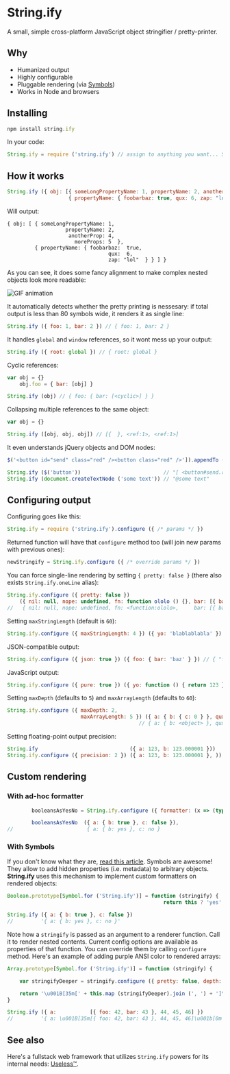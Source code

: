 # String.ify

A small, simple cross-platform JavaScript object stringifier / pretty-printer.

## Why

- Humanized output
- Highly configurable
- Pluggable rendering (via [Symbols](https://github.com/xpl/string.ify/blob/master/README.md#with-symbols))
- Works in Node and browsers

## Installing

```javascript
npm install string.ify
```

In your code:

```javascript
String.ify = require ('string.ify') // assign to anything you want... String.ify is here just for fun purposes
```

## How it works

```javascript
String.ify ({ obj: [{ someLongPropertyName: 1, propertyName: 2, anotherProp: 4, moreProps: 5 },
                    { propertyName: { foobarbaz: true, qux: 6, zap: "lol" } }] })
```

Will output:

```
{ obj: [ { someLongPropertyName: 1,
                   propertyName: 2,
                    anotherProp: 4,
                      moreProps: 5  },
         { propertyName: { foobarbaz:  true,
                                 qux:  6,
                                 zap: "lol"  } } ] }
```

As you can see, it does some fancy alignment to make complex nested objects look more readable:

![GIF animation](http://wtf.jpg.wtf/13/34/1470446586-13341a275886bd6be2af39e3c24f2f31.gif)

It automatically detects whether the pretty printing is nessesary: if total output is less than 80 symbols wide, it renders it as single line:

```javascript
String.ify ({ foo: 1, bar: 2 }) // { foo: 1, bar: 2 }
```

It handles `global` and `window` references, so it wont mess up your output:

```javascript
String.ify ({ root: global }) // { root: global }
```

Cyclic references:

```javascript
var obj = {}
    obj.foo = { bar: [obj] }

String.ify (obj) // { foo: { bar: [<cyclic>] } }
```

Collapsing multiple references to the same object:

```javascript
var obj = {}

String.ify ([obj, obj, obj]) // [{  }, <ref:1>, <ref:1>]
```

It even understands jQuery objects and DOM nodes:

```javascript
$('<button id="send" class="red" /><button class="red" />']).appendTo (document.body)

String.ify ($('button'))                           // "[ <button#send.red>, <button.blue> ]"
String.ify (document.createTextNode ('some text')) // "@some text"
```

## Configuring output

Configuring goes like this:

```javascript
String.ify = require ('string.ify').configure ({ /* params */ })
```

Returned function will have that `configure` method too (will join new params with previous ones):

```javascript
newStringify = String.ify.configure ({ /* override params */ })
```

You can force single-line rendering by setting `{ pretty: false }` (there also exists `String.ify.oneLine` alias):

```javascript
String.ify.configure ({ pretty: false })
    ({ nil: null, nope: undefined, fn: function ololo () {}, bar: [{ baz: "garply", qux: [1, 2, 3] }] })
//   { nil: null, nope: undefined, fn: <function:ololo>,     bar: [{ baz: "garply", qux: [1, 2, 3] }] }
```

Setting `maxStringLength` (default is `60`):

```javascript
String.ify.configure ({ maxStringLength: 4 }) ({ yo: 'blablablabla' }) // { yo: "bla…" }
```

JSON-compatible output:

```javascript
String.ify.configure ({ json: true }) ({ foo: { bar: 'baz' } }) // { "foo": { "bar": "baz" } }
```

JavaScript output:

```javascript
String.ify.configure ({ pure: true }) ({ yo: function () { return 123 } }) // { yo: function () { return 123 } }
```

Setting `maxDepth` (defaults to `5`) and `maxArrayLength` (defaults to `60`):

```javascript
String.ify.configure ({ maxDepth: 2,
                        maxArrayLength: 5 }) ({ a: { b: { c: 0 } }, qux: [1,2,3,4,5,6] }),
                                           // { a: { b: <object> }, qux: <array[6]> }
```

Setting floating-point output precision:

```javascript
String.ify                              ({ a: 123, b: 123.000001 }))   // { a: 123, b: 123.000001 }
String.ify.configure ({ precision: 2 }) ({ a: 123, b: 123.000001 }, )) // { a: 123, b: 123.00 }
```

## Custom rendering

### With ad-hoc formatter

```javascript
        booleansAsYesNo = String.ify.configure ({ formatter: (x => (typeof x === 'boolean' ? (x ? 'yes' : 'no') : undefined)) })

        booleansAsYesNo  ({ a: { b: true }, c: false }),
//                        { a: { b: yes }, c: no }
```

### With Symbols

If you don't know what they are, [read this article](http://blog.keithcirkel.co.uk/metaprogramming-in-es6-symbols/). Symbols are awesome! They allow to add hidden properties (i.e. metadata) to arbitrary objects. **String.ify** uses this mechanism to implement custom formatters on rendered objects:

```javascript
Boolean.prototype[Symbol.for ('String.ify')] = function (stringify) {
                                                   return this ? 'yes' : 'no' }

String.ify ({ a: { b: true }, c: false })
//         '{ a: { b: yes }, c: no }'
```

Note how a `stringify` is passed as an argument to a renderer function. Call it to render nested contents. Current config options are available as properties of that function. You can override them by calling `configure` method. Here's an example of adding purple ANSI color to rendered arrays:

```javascript
Array.prototype[Symbol.for ('String.ify')] = function (stringify) {

    var stringifyDeeper = stringify.configure ({ pretty: false, depth: stringify.depth + 1 })

    return '\u001B[35m[' + this.map (stringifyDeeper).join (', ') + ']\u001b[0m'
}

String.ify ({ a:           [{ foo: 42, bar: 43 }, 44, 45, 46] })
//         '{ a: \u001B[35m[{ foo: 42, bar: 43 }, 44, 45, 46]\u001b[0m }')
```

## See also

Here's a fullstack web framework that utilizes `String.ify` powers for its internal needs: [Useless™](https://github.com/xpl/useless).
